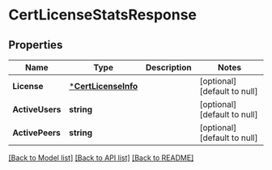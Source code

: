 # CertLicenseStatsResponse

## Properties
Name | Type | Description | Notes
------------ | ------------- | ------------- | -------------
**License** | [***CertLicenseInfo**](certLicenseInfo.md) |  | [optional] [default to null]
**ActiveUsers** | **string** |  | [optional] [default to null]
**ActivePeers** | **string** |  | [optional] [default to null]

[[Back to Model list]](../../README.md#documentation-for-models) [[Back to API list]](../../README.md#documentation-for-api-endpoints) [[Back to README]](../../README.md)


